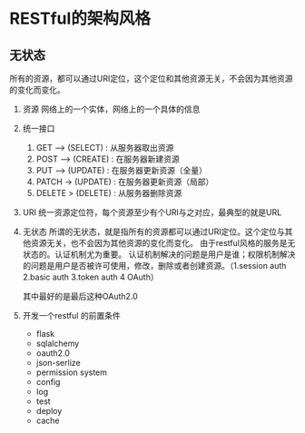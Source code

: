 # RESTful的架构风格

## 无状态

所有的资源，都可以通过URI定位，这个定位和其他资源无关，不会因为其他资源的变化而变化。

1. 资源
    网络上的一个实体，网络上的一个具体的信息
2. 统一接口
    1. GET  --> (SELECT) : 从服务器取出资源
    2. POST --> (CREATE) : 在服务器新建资源
    3. PUT  --> (UPDATE) : 在服务器更新资源（全量）
    4. PATCH -> (UPDATE) : 在服务器更新资源（局部）
    5. DELETE > (DELETE) : 从服务器删除资源
3. URI
    统一资源定位符，每个资源至少有个URI与之对应，最典型的就是URL
4. 无状态
    所谓的无状态，就是指所有的资源都可以通过URI定位。这个定位与其他资源无关，也不会因为其他资源的变化而变化。
    由于restful风格的服务是无状态的。认证机制尤为重要。
    认证机制解决的问题是用户是谁；权限机制解决的问题是用户是否被许可使用，修改，删除或者创建资源。（1.session auth 2.basic auth 3.token auth 4 OAuth）

    其中最好的是最后这种OAuth2.0 

5. 开发一个restful 的前置条件
    * flask
    * sqlalchemy
    * oauth2.0
    * json-serlize
    * permission system
    * config
    * log
    * test
    * deploy
    * cache

